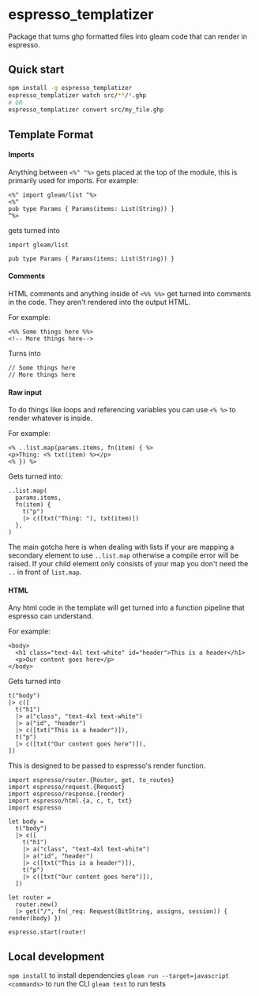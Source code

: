 # espresso_templatizer

Package that turns ghp formatted files into gleam code that can render in espresso.

## Quick start

```sh
npm install -g espresso_templatizer
espresso_templatizer watch src/**/*.ghp
# OR
espresso_templatizer convert src/my_file.ghp
```

## Template Format

#### Imports

Anything between `<%^ ^%>` gets placed at the top of the module, this is primarily used for imports.
For example:

```
<%^ import gleam/list ^%>
<%^
pub type Params { Params(items: List(String)) }
^%>
```

gets turned into

```
import gleam/list

pub type Params { Params(items: List(String)) }
```

#### Comments

HTML comments and anything inside of `<%% %%>` get turned into comments in the code. They aren't rendered
into the output HTML.

For example:

```
<%% Some things here %%>
<!-- More things here-->
```

Turns into

```
// Some things here
// More things here
```

#### Raw input

To do things like loops and referencing variables you can use `<% %>` to render whatever is inside.

For example:

```
<% ..list.map(params.items, fn(item) { %>
<p>Thing: <% txt(item) %></p>
<% }) %>
```

Gets turned into:

```
..list.map(
  params.items,
  fn(item) {
    t("p")
    |> c([txt("Thing: "), txt(item)])
  },
)
```

The main gotcha here is when dealing with lists if your are mapping a secondary element to use `..list.map` otherwise a compile error will be raised. If your child element only consists of your map you don't need the `..` in front of `list.map`.

#### HTML

Any html code in the template will get turned into a function pipeline that espresso can understand.

For example:

```
<body>
  <h1 class="text-4xl text-white" id="header">This is a header</h1>
  <p>Our content goes here</p>
</body>
```

Gets turned into

```
t("body")
|> c([
  t("h1")
  |> a("class", "text-4xl text-white")
  |> a("id", "header")
  |> c([txt("This is a header")]),
  t("p")
  |> c([txt("Our content goes here")]),
])
```

This is designed to be passed to espresso's render function.

```
import espresso/router.{Router, get, to_routes}
import espresso/request.{Request}
import espresso/response.{render}
import espresso/html.{a, c, t, txt}
import espresso

let body =
  t("body")
  |> c([
    t("h1")
    |> a("class", "text-4xl text-white")
    |> a("id", "header")
    |> c([txt("This is a header")]),
    t("p")
    |> c([txt("Our content goes here")]),
  ])

let router =
  router.new()
  |> get("/", fn(_req: Request(BitString, assigns, session)) { render(body) })

espresso.start(router)
```

## Local development

`npm install` to install dependencies
`gleam run --target=javascript <commands>` to run the CLI
`gleam test` to run tests
